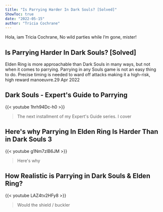 ```yaml
---
title: "Is Parrying Harder In Dark Souls? [Solved]"
ShowToc: true 
date: "2022-05-15"
author: "Tricia Cochrane" 
---
```


Hola, iam Tricia Cochrane, No wild parties while I’m gone, mister!
## Is Parrying Harder In Dark Souls? [Solved]
 Elden Ring is more approachable than Dark Souls in many ways, but not when it comes to parrying. Parrying in any Souls game is not an easy thing to do. Precise timing is needed to ward off attacks making it a high-risk, high reward manoeuvre.29 Apr 2022

## Dark Souls - Expert's Guide to Parrying
{{< youtube 1hrh94Dc-h0 >}}
>The next installment of my Expert's Guide series. I cover 

## Here's why Parrying In Elden Ring Is Harder Than in Dark Souls 3
{{< youtube g1Nm7zlB6JM >}}
>Here's why 

## How Realistic is Parrying in Dark Souls & Elden Ring?
{{< youtube LAZ4tv2HFy8 >}}
>Would the shield / buckler 

